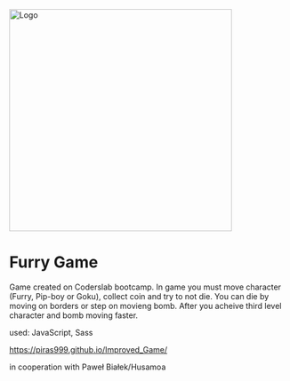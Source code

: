 <img alt="Logo" src="http://coderslab.pl/svg/logo-coderslab.svg" width="400">

# Furry Game

Game created on Coderslab bootcamp. In game you must move character (Furry, Pip-boy or Goku), collect coin and try to not die.
You can die by moving on borders or step on movieng bomb. After you acheive third level character and bomb moving faster.

used: JavaScript, Sass

https://piras999.github.io/Improved_Game/

in cooperation with Paweł Białek/Husamoa
